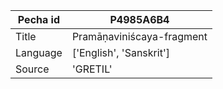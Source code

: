 |Pecha id | P4985A6B4
| --- | --- 
|Title | Pramāṇaviniścaya-fragment 
|Language | ['English', 'Sanskrit']
|Source | 'GRETIL'